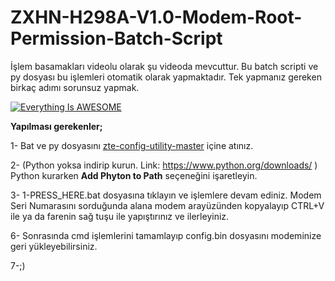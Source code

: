 # ZXHN-H298A-V1.0-Modem-Root-Permission-Batch-Script
İşlem basamakları videolu olarak şu videoda mevcuttur. Bu batch scripti ve py dosyası bu işlemleri otomatik olarak yapmaktadır. Tek yapmanız gereken birkaç adımı sorunsuz yapmak.

[![Everything Is AWESOME](https://yt-embed.herokuapp.com/embed?v=G1BrJW67SMQ)](https://www.youtube.com/watch?v=G1BrJW67SMQ "Everything Is AWESOME")

<b>Yapılması gerekenler;</b>


1- Bat ve py dosyasını <a href="https://github.com/mkst/zte-config-utility" target="_blank">zte-config-utility-master</a> içine atınız.

2- (Python yoksa indirip kurun. Link: https://www.python.org/downloads/ )
    Python kurarken **Add Phyton to Path** seçeneğini işaretleyin.
				
3- 1-PRESS_HERE.bat dosyasına tıklayın ve işlemlere devam ediniz. Modem Seri Numarasını sorduğunda alana modem arayüzünden kopyalayıp CTRL+V ile ya da farenin sağ tuşu ile yapıştırınız ve ilerleyiniz.

6- Sonrasında cmd işlemlerini tamamlayıp config.bin dosyasını modeminize geri yükleyebilirsiniz.

7-;)
	
